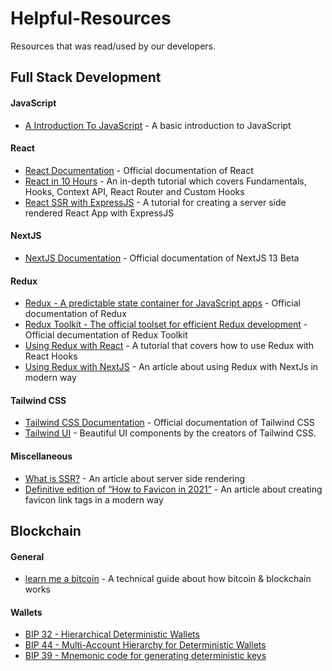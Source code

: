 # Helpful-Resources
Resources that was read/used by our developers.

## Full Stack Development

#### JavaScript
- [A Introduction To JavaScript] - A basic introduction to JavaScript

#### React
- [React Documentation] - Official documentation of React
- [React in 10 Hours] - An in-depth tutorial which covers Fundamentals, Hooks, Context API, React Router and Custom Hooks
- [React SSR with ExpressJS] - A tutorial for creating a server side rendered React App with ExpressJS

#### NextJS
- [NextJS Documentation] - Official documentation of NextJS 13 Beta

#### Redux
- [Redux - A predictable state container for JavaScript apps] - Official documentation of Redux
- [Redux Toolkit - The official toolset for efficient Redux development] - Official decumentation of Redux Toolkit
- [Using Redux with React] - A tutorial that covers how to use Redux with React Hooks
- [Using Redux with NextJS] - An article about using Redux with NextJs in modern way

#### Tailwind CSS
- [Tailwind CSS Documentation] - Official documentation of Tailwind CSS
- [Tailwind UI] - Beautiful UI components by the creators of Tailwind CSS.

#### Miscellaneous
- [What is SSR?] - An article about server side rendering
- [Definitive edition of “How to Favicon in 2021”] - An article about creating favicon link tags in a modern way


## Blockchain

#### General
- [learn me a bitcoin] - A technical guide about how bitcoin & blockchain works

#### Wallets
- [BIP 32 - Hierarchical Deterministic Wallets]
- [BIP 44 - Multi-Account Hierarchy for Deterministic Wallets]
- [BIP 39 - Mnemonic code for generating deterministic keys]


[//]: #
  [A Introduction To JavaScript]: <https://developer.mozilla.org/en-US/docs/Web/JavaScript/A_re-introduction_to_JavaScript>
  
  [React Documentation]: <https://beta.reactjs.org/learn>
  [React in 10 Hours]: <https://www.youtube.com/watch?v=4UZrsTqkcW4>
  [React SSR with ExpressJS]: <https://www.youtube.com/playlist?list=PLMhLdUN2ZKJ2f-QDFBP1iphsmPd81MQOO>
  
  [NextJS Documentation]: <https://beta.nextjs.org/docs>
  
  [Redux - A predictable state container for JavaScript apps]: <https://redux.js.org/introduction/getting-started>
  [Redux Toolkit - The official toolset for efficient Redux development]: <https://redux-toolkit.js.org/introduction/getting-started>
  [Using Redux with React]: <https://www.youtube.com/watch?v=9jULHSe41ls>
  [Using Redux with NextJS]: <https://blog.logrocket.com/use-redux-next-js/>
  
  [Tailwind CSS Documentation]: <https://tailwindcss.com/docs>
  [Tailwind UI]: <https://tailwindui.com/components/preview>
  
  [What is SSR?]: <https://www.freecodecamp.org/news/what-exactly-is-client-side-rendering-and-hows-it-different-from-server-side-rendering-bd5c786b340d/>
  [Definitive edition of “How to Favicon in 2021”]: <https://medium.com/web-dev-survey-from-kyoto/favicon-nightmare-how-to-maintain-sanity-7628bfc39918>
  
  [learn me a bitcoin]: <https://learnmeabitcoin.com/technical/>
  [BIP 32 - Hierarchical Deterministic Wallets]: <https://github.com/bitcoin/bips/blob/master/bip-0032.mediawiki>
  [BIP 44 - Multi-Account Hierarchy for Deterministic Wallets]: <https://github.com/bitcoin/bips/blob/master/bip-0044.mediawiki>
  [BIP 39 - Mnemonic code for generating deterministic keys]: <https://github.com/bitcoin/bips/blob/master/bip-0039.mediawiki>
